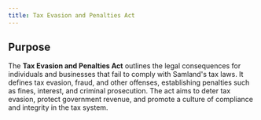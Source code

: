 ```yaml
---
title: Tax Evasion and Penalties Act
---
```


## Purpose

The **Tax Evasion and Penalties Act** outlines the legal consequences for individuals and businesses that fail to comply with Samland's tax laws. It defines tax evasion, fraud, and other offenses, establishing penalties such as fines, interest, and criminal prosecution. The act aims to deter tax evasion, protect government revenue, and promote a culture of compliance and integrity in the tax system.
